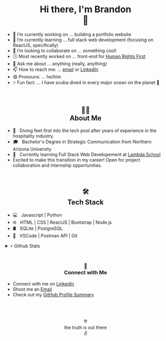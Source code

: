 <h1 align="center"> Hi there, I'm Brandon <br> 🤙</h1>


- 🔭 I’m currently working on ... building a portfolio website
- 🌱 I’m currently learning ... full stack web development (focusing on ReactJS, specifically) 
- 👯 I’m looking to collaborate on ... something cool!
- 🕓 Most recently worked on ... front-end for [Human Rights First](https://www.humanrightsfirst.org/)
- 💬 Ask me about ... anything (really, anything)
- 📫 How to reach me: ... [email](mailto:bgn4@nau.edu) or [LinkedIn](https://www.linkedin.com/in/brandon-g-neil/)
- 😄 Pronouns: ... he/him
- ⚡ Fun fact: ... I have scuba dived in every major ocean on the planet 🤿 

<br>
<h2 align="center"> 🤝🏻 <br> About Me </h2>

- 🤔 &nbsp; Diving feet first into the tech pool after years of experience in the hospitality industry. 
- 🎓 &nbsp; Bachelor's Degree in Strategic Communication from Northern Arizona University
- 🌱 &nbsp; Currently learning Full Stack Web Developement at [Lambda School](https://lambdaschool.com/)
- Excited to make this transition in my career! Open for project collaboration and internship opportunities. 

<br>
<h2 align="center">🛠 <br> Tech Stack</h2>

- 💻 &nbsp; Javascript | Python 
- 🌐 &nbsp; HTML | CSS | ReactJS | Bootstrap | Node.js 
- 🛢 &nbsp; SQLite | PostgreSQL
- 🔧 &nbsp; VSCode | Postman API | Git

<details>
 <summary>⚡ Github Stats</summary>
  <img alt="Brandon's github stats" src ="https://github-readme-stats.vercel.app/api?username=bneil7&show_icons=true&theme=none"/>
</details>

<br>
<h3 align="center"> 🔗 <br> Connect with Me </h3> 

 - Connect with me on [LinkedIn](https://www.linkedin.com/in/brandon-g-neil/)
 - Shoot me an [Email](mailto:bgn4@nau.edu) 
 - Check out my [GitHub Profile Summary](https://profile-summary-for-github.com/user/bneil7)

<br>
<br>

<p align="center">🛸 <br> the truth is out there <br> ✌️</p>
